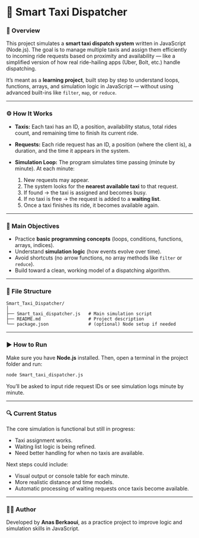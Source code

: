 
# 🚖 Smart Taxi Dispatcher

### 🧩 Overview

This project simulates a **smart taxi dispatch system** written in JavaScript (Node.js).
The goal is to manage multiple taxis and assign them efficiently to incoming ride requests based on proximity and availability — like a simplified version of how real ride-hailing apps (Uber, Bolt, etc.) handle dispatching.

It’s meant as a **learning project**, built step by step to understand loops, functions, arrays, and simulation logic in JavaScript — without using advanced built-ins like `filter`, `map`, or `reduce`.

---

### ⚙️ How It Works

* **Taxis:** Each taxi has an ID, a position, availability status, total rides count, and remaining time to finish its current ride.
* **Requests:** Each ride request has an ID, a position (where the client is), a duration, and the time it appears in the system.
* **Simulation Loop:**
  The program simulates time passing (minute by minute).
  At each minute:

  1. New requests may appear.
  2. The system looks for the **nearest available taxi** to that request.
  3. If found → the taxi is assigned and becomes busy.
  4. If no taxi is free → the request is added to a **waiting list**.
  5. Once a taxi finishes its ride, it becomes available again.

---

### 🧠 Main Objectives

* Practice **basic programming concepts** (loops, conditions, functions, arrays, indices).
* Understand **simulation logic** (how events evolve over time).
* Avoid shortcuts (no arrow functions, no array methods like `filter` or `reduce`).
* Build toward a clean, working model of a dispatching algorithm.

---

### 📁 File Structure

```
Smart_Taxi_Dispatcher/
│
├── Smart_taxi_dispatcher.js   # Main simulation script
├── README.md                  # Project description
└── package.json               # (optional) Node setup if needed
```

---

### ▶️ How to Run

Make sure you have **Node.js** installed.
Then, open a terminal in the project folder and run:

```bash
node Smart_taxi_dispatcher.js
```

You’ll be asked to input ride request IDs or see simulation logs minute by minute.

---

### 🔍 Current Status

The core simulation is functional but still in progress:

* Taxi assignment works.
* Waiting list logic is being refined.
* Need better handling for when no taxis are available.

Next steps could include:

* Visual output or console table for each minute.
* More realistic distance and time models.
* Automatic processing of waiting requests once taxis become available.

---

### 🧑‍💻 Author

Developed by **Anas Berkaoui**,
as a practice project to improve logic and simulation skills in JavaScript.


